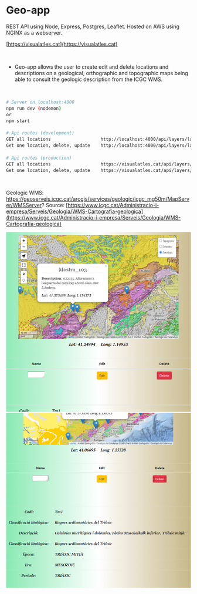 # Geo-app

REST API using Node, Express, Postgres, Leaflet.
Hosted on AWS using NGINX as a webserver.


[https://visualatles.cat](https://visualatles.cat)

<br>

* Geo-app allows the user to create edit and delete locations and descriptions on a geological,  orthographic and topographic maps being able to consult the geologic description from the ICGC WMS. 

<br>

```bash
# Server on localhost:4000
npm run dev (nodemon)
or
npm start

# Api routes (development)
GET all locations    		        http://localhost:4000/api/layers/layer
Get one location, delete, update 	http://localhost:4000/api/layers/layer/:name

# Api routes (production)
GET all locations    		        https://visualatles.cat/api/layers/layer
Get one location, delete, update 	https://visualatles.cat/api/layers/layer/:name

```
<br>

Geologic WMS: https://geoserveis.icgc.cat/arcgis/services/geologic/icgc_mg50m/MapServer/WMSServer?
Source: [https://www.icgc.cat/Administracio-i-empresa/Serveis/Geologia/WMS-Cartografia-geologica](https://www.icgc.cat/Administracio-i-empresa/Serveis/Geologia/WMS-Cartografia-geologica)

<p align="center">
<img   src="./img/appmapa.PNG">
<img   src="./img/desc.PNG">
</p>
